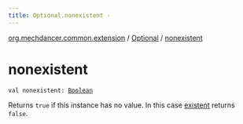 ```yaml
---
title: Optional.nonexistent - 
---
```


[org.mechdancer.common.extension](../index.html) / [Optional](index.html) / [nonexistent](./nonexistent.html)

# nonexistent

`val nonexistent: `[`Boolean`](https://kotlinlang.org/api/latest/jvm/stdlib/kotlin/-boolean/index.html)

Returns `true` if this instance has no value.
In this case [existent](existent.html) returns `false`.

